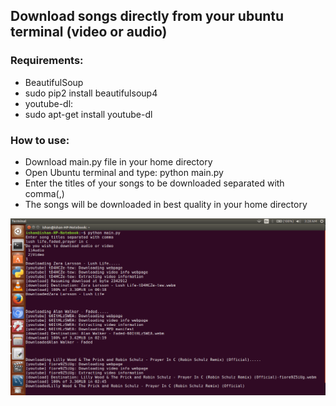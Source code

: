 ## Download songs directly from your ubuntu terminal (video or audio)
### Requirements:
*  BeautifulSoup
  * sudo pip2 install beautifulsoup4
*  youtube-dl:
  * sudo apt-get install youtube-dl

### How to use:
*  Download main.py file in your home directory
*  Open Ubuntu terminal and type:
				python main.py
*  Enter the titles of your songs to be downloaded separated with comma(,)
*  The songs will be downloaded in best quality in your home directory

![image](https://github.com/ishan-nitj/youtube-video-downloader/blob/master/image.png)


